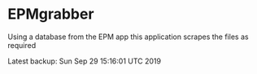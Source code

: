 # EPMgrabber
Using a database from the EPM app this application scrapes the files as required


Latest backup: Sun Sep 29 15:16:01 UTC 2019
